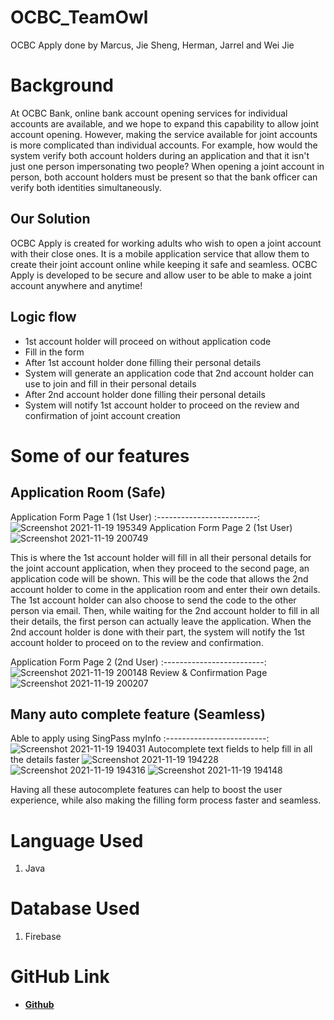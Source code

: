 # OCBC_TeamOwl

OCBC Apply done by Marcus, Jie Sheng, Herman, Jarrel and Wei Jie
# Background
At OCBC Bank, online bank account
opening services for individual accounts are available, and we hope to expand this capability
to allow joint account opening.
However, making the service available for joint accounts is more complicated than individual
accounts. For example, how would the system verify both account holders during an
application and that it isn't just one person impersonating two people? When opening a joint
account in person, both account holders must be present so that the bank officer can verify
both identities simultaneously.

## Our Solution
OCBC Apply is created for working adults who wish to open a joint account with their close ones. It is a mobile application service that allow them to create their joint account online while keeping it safe and seamless. OCBC Apply is developed to be secure and allow user to be able to make a joint account anywhere and anytime!

## Logic flow
- 1st account holder will proceed on without application code <br/>
- Fill in the form <br/>
- After 1st account holder done filling their personal details <br/>
- System will generate an application code that 2nd account holder can use to join and fill in their personal details <br/>
- After 2nd account holder done filling their personal details <br/>
- System will notify 1st account holder to proceed on the review and confirmation of joint account creation <br/>

# Some of our features
## Application Room (Safe)
Application Form Page 1 (1st User)
:-------------------------:
 ![Screenshot 2021-11-19 195349](https://user-images.githubusercontent.com/74399276/142620578-b6e515ad-488b-4942-b80d-cef86c92a318.png)
 Application Form Page 2 (1st User) 
![Screenshot 2021-11-19 200749](https://user-images.githubusercontent.com/74399276/142620594-460a2718-ae6d-4380-aa9c-449bdd4d41bb.png)

This is where the 1st account holder will fill in all their personal details for the joint account application, when they proceed to the second page, an application code will be shown. This will be the code that allows the 2nd account holder to come in the application room and enter their own details. The 1st account holder can also choose to send the code to the other person via email. Then, while waiting for the 2nd account holder to fill in all their details, the first person can actually leave the application. When the 2nd account holder is done with their part, the system will notify the 1st account holder to proceed on to the review and confirmation.

Application Form Page 2 (2nd User)
:-------------------------:
![Screenshot 2021-11-19 200148](https://user-images.githubusercontent.com/74399276/142623013-89eb11da-c3e8-4c42-a7bb-ec55d9335a34.png)
 Review & Confirmation Page
 ![Screenshot 2021-11-19 200207](https://user-images.githubusercontent.com/74399276/142623028-1c2788e9-0702-43ec-b3a8-44d2f7ac0b2a.png)

 ## Many auto complete feature (Seamless)
Able to apply using SingPass myInfo
:-------------------------:
![Screenshot 2021-11-19 194031](https://user-images.githubusercontent.com/74399276/142623048-0d8ba6d1-568c-4f62-a913-1c37e0be55d7.png)
Autocomplete text fields to help fill in all the details faster
![Screenshot 2021-11-19 194228](https://user-images.githubusercontent.com/74399276/142623384-0a675894-de9e-447b-8e17-0f7b7d591f01.png)
![Screenshot 2021-11-19 194316](https://user-images.githubusercontent.com/74399276/142623069-c477b9f3-9b6d-4ab4-9e78-01220dc64206.png)
![Screenshot 2021-11-19 194148](https://user-images.githubusercontent.com/74399276/142623076-5e3fcb68-2ce7-4d6b-bb4b-ea72e5f2511b.png)

Having all these autocomplete features can help to boost the user experience, while also making the filling form process faster and seamless.

# Language Used
1. Java

# Database Used
1. Firebase

# GitHub Link
- **[Github](https://github.com/JieShengNP/OCBC-Team4-Android)**

